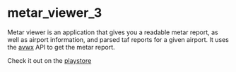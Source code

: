# metar_viewer_3

Metar viewer is an application that gives you a readable metar report, as well as airport information, and parsed taf reports for a given airport. It uses the [avwx](https://avwx.rest/) API to get the metar report.

Check it out on the [playstore](https://play.google.com/store/apps/details?id=com.zeykafx.metarviewer)